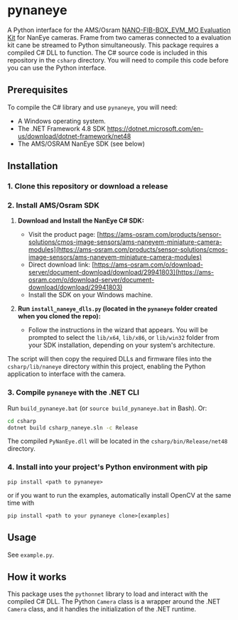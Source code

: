 # pynaneye

A Python interface for the AMS/Osram [NANO-FIB-BOX_EVM_MO Evaluation Kit](https://ams-osram.com/products/boards-kits-accessories/kits/ams-nano-fib-box-evm-mo-evaluation-kit) for NanEye cameras. Frame from two cameras connected to a evaluation kit cane be streamed to Python simultaneously. 
This package requires a compiled C# DLL to function. The C# source code is included in this repository in the `csharp` directory. You will need to compile this code before you can use the Python interface.

## Prerequisites

To compile the C# library and use `pynaneye`, you will need:

*   A Windows operating system.
*   The .NET Framework 4.8 SDK https://dotnet.microsoft.com/en-us/download/dotnet-framework/net48
*   The AMS/OSRAM NanEye SDK (see below)

## Installation

### 1. Clone this repository or download a release

### 2. Install AMS/Osram SDK

1.  **Download and Install the NanEye C# SDK:**
    *   Visit the product page: [https://ams-osram.com/products/sensor-solutions/cmos-image-sensors/ams-naneyem-miniature-camera-modules](https://ams-osram.com/products/sensor-solutions/cmos-image-sensors/ams-naneyem-miniature-camera-modules)
    *   Direct download link: [https://ams-osram.com/o/download-server/document-download/download/29941803](https://ams-osram.com/o/download-server/document-download/download/29941803)
    *   Install the SDK on your Windows machine.

2.  **Run `install_naneye_dlls.py` (located in the `pynaneye` folder created when you cloned the repo):**
    *   Follow the instructions in the wizard that appears. You will be prompted to select the `lib/x64`, `lib/x86`, or `lib/win32` folder from your SDK installation, depending on your system's architecture.

The script will then copy the required DLLs and firmware files into the `csharp/lib/naneye` directory within this project, enabling the Python application to interface with the camera.

### 3. Compile `pynaneye` with the .NET CLI

Run `build_pynaneye.bat` (or `source build_pynaneye.bat` in Bash). Or:

```bash
cd csharp
dotnet build csharp_naneye.sln -c Release
```

The compiled `PyNanEye.dll` will be located in the `csharp/bin/Release/net48` directory.

### 4. Install into your project's Python environment with pip

`pip install <path to pynaneye>`

or if you want to run the examples, automatically install OpenCV at the same time with

`pip install <path to your pynaneye clone>[examples]`

## Usage

See `example.py`.

## How it works

This package uses the `pythonnet` library to load and interact with the compiled C# DLL. The Python `Camera` class is a wrapper around the .NET `Camera` class, and it handles the initialization of the .NET runtime.
